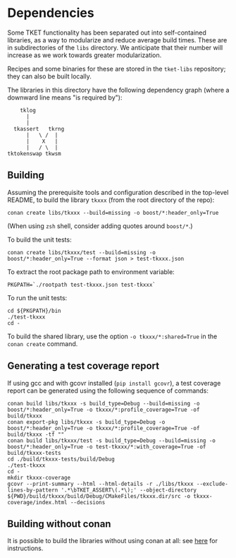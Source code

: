 # Dependencies

Some TKET functionality has been separated out into self-contained libraries,
as a way to modularize and reduce average build times. These are in
subdirectories of the `libs` directory. We anticipate that their number will
increase as we work towards greater modularization.

Recipes and some binaries for these are stored in the `tket-libs` repository;
they can also be built locally.

The libraries in this directory have the following dependency graph (where a
downward line means "is required by"):

        tklog
          |
          |
      tkassert   tkrng
          |   \ /  |
          |    X   |
          |   / \  |
    tktokenswap tkwsm

## Building

Assuming the prerequisite tools and configuration described in the top-level
README, to build the library `tkxxx` (from the root directory of the repo):

```shell
conan create libs/tkxxx --build=missing -o boost/*:header_only=True
```

(When using `zsh` shell, consider adding quotes around `boost/*`.)

To build the unit tests:

```shell
conan create libs/tkxxx/test --build=missing -o boost/*:header_only=True --format json > test-tkxxx.json
```

To extract the root package path to environment variable:

```shell
PKGPATH=`./rootpath test-tkxxx.json test-tkxxx`
```

To run the unit tests:

```shell
cd ${PKGPATH}/bin
./test-tkxxx
cd -
```

To build the shared library, use the option `-o tkxxx/*:shared=True` in the
`conan create` command.

## Generating a test coverage report

If using gcc and with gcovr installed (`pip install gcovr`), a test coverage
report can be generated using the following sequence of commands:

```shell
conan build libs/tkxxx -s build_type=Debug --build=missing -o boost/*:header_only=True -o tkxxx/*:profile_coverage=True -of build/tkxxx
conan export-pkg libs/tkxxx -s build_type=Debug -o boost/*:header_only=True -o tkxxx/*:profile_coverage=True -of build/tkxxx -tf ""
conan build libs/tkxxx/test -s build_type=Debug --build=missing -o boost/*:header_only=True -o test-tkxxx/*:with_coverage=True -of build/tkxxx-tests
cd ./build/tkxxx-tests/build/Debug
./test-tkxxx
cd -
mkdir tkxxx-coverage
gcovr --print-summary --html --html-details -r ./libs/tkxxx --exclude-lines-by-pattern '.*\bTKET_ASSERT\(.*\);' --object-directory ${PWD}/build/tkxxx/build/Debug/CMakeFiles/tkxxx.dir/src -o tkxxx-coverage/index.html --decisions
```

## Building without conan

It is possible to build the libraries without using conan at all: see
[here](../build-without-conan.md) for instructions.
